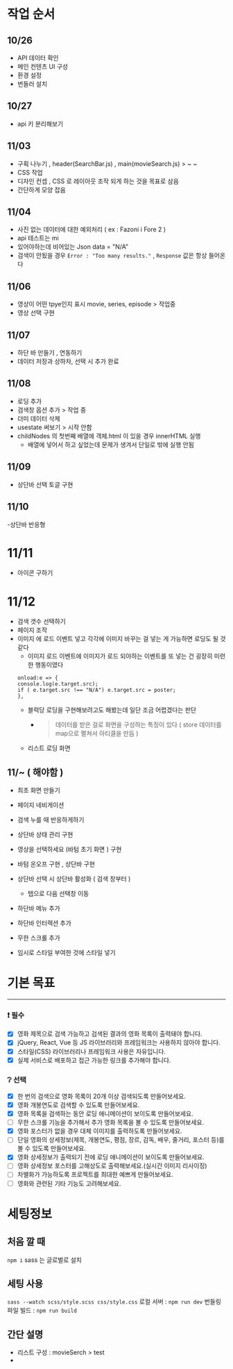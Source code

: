 # 작업 순서

## 10/26

- API 데이터 확인
- 메인 컨텐츠 UI 구성
- 환경 설정
- 번들러 설치

## 10/27

- api 키 분리해보기

## 11/03

- 구획 나누기 , header(SearchBar.js) , main(movieSearch.js) > ~ ~
- CSS 작업
- 디자인 컨셉 , CSS 로 레이아웃 조작 되게 하는 것을 목표로 삼음
- 간단하게 모양 잡음

## 11/04

- 사진 없는 데이터에 대한 예외처리 ( ex : Fazoni i Fore 2 )
- api 테스트는 mi
- 있어야하는데 비어있는 Json data = "N/A"
- 검색이 안됬을 경우 `Error : "Too many results."` , `Response` 값은 항상 들어온다

## 11/06

- 영상이 어떤 tpye인지 표시 movie, series, episode > 작업중
- 영상 선택 구현

## 11/07

- 하단 바 만들기 , 연동하기
- 데이터 저장과 상하차, 선택 시 추가 완료

## 11/08

- 로딩 추가
- 검색창 옵션 추가 > 작업 중
- 더미 데이터 삭제
- usestate 써보기 > 시작 안함
- childNodes 의 첫번째 배열에 객체.html 이 있을 경우 innerHTML 실행
  - 배열에 넣어서 하고 싶었는데 문제가 생겨서 단일로 밖에 실행 안됨

## 11/09

- 상단바 선택 토글 구현

## 11/10

-상단바 반응형

# 11/11

- 아이콘 구하기

# 11/12

- 검색 갯수 선택하기
- 페이지 조작
- 이미지 에 로드 이벤트 넣고 각각에 이미지 바꾸는 걸 넣는 게 가능하면 로딩도 될 것 같다
  - 이미지 로드 이벤트에 이미지가 로드 되야하는 이벤트를 또 넣는 건 굉장히 미련한 행동이였다
  ```
  onload:e => {
  console.log(e.target.src);
  if ( e.target.src !== "N/A") e.target.src = poster;
  },
  ```
  - 블럭당 로딩을 구현해보려고도 해봤는데 일단 조금 어렵겠다는 판단
    - > 데이터를 받은 걸로 화면을 구성하는 특징이 있다 ( store 데이터를 map으로 펼쳐서 아티클을 만듬 )
  - 리스트 로딩 화면

## 11/~ ( 해야함 )

- 최초 화면 만들기

- 페이지 네비게이션

- 검색 누를 때 반응하게하기
- 상단바 상태 관리 구현

- 영상을 선택하세요 (바텀 초기 화면 ) 구현
- 바텀 온오프 구현 , 상단바 구현

- 상단바 선택 시 상단바 활성화 ( 검색 창부터 )
  - 탭으로 다음 선택창 이동
- 하단바 메뉴 추가
- 하단바 인터렉션 추가
- 무한 스크롤 추가

- 임시로 스타일 부여한 것에 스타일 넣기

# 기본 목표

---

### :exclamation: 필수

- [x] 영화 제목으로 검색 가능하고 검색된 결과의 영화 목록이 출력돼야 합니다.
- [x] jQuery, React, Vue 등 JS 라이브러리와 프레임워크는 사용하지 않아야 합니다.
- [x] 스타일(CSS) 라이브러리나 프레임워크 사용은 자유입니다.
- [x] 실제 서비스로 배포하고 접근 가능한 링크를 추가해야 합니다.

### :grey_question: 선택

- [x] 한 번의 검색으로 영화 목록이 20개 이상 검색되도록 만들어보세요.
- [x] 영화 개봉연도로 검색할 수 있도록 만들어보세요.
- [x] 영화 목록을 검색하는 동안 로딩 애니메이션이 보이도록 만들어보세요.
- [ ] 무한 스크롤 기능을 추가해서 추가 영화 목록을 볼 수 있도록 만들어보세요.
- [x] 영화 포스터가 없을 경우 대체 이미지를 출력하도록 만들어보세요.
- [ ] 단일 영화의 상세정보(제목, 개봉연도, 평점, 장르, 감독, 배우, 줄거리, 포스터 등)를 볼 수 있도록 만들어보세요.
- [x] 영화 상세정보가 출력되기 전에 로딩 애니메이션이 보이도록 만들어보세요.
- [ ] 영화 상세정보 포스터를 고해상도로 출력해보세요.(실시간 이미지 리사이징)
- [ ] 차별화가 가능하도록 프로젝트를 최대한 예쁘게 만들어보세요.
- [ ] 영화와 관련된 기타 기능도 고려해보세요.

# 세팅정보

## 처음 깔 때

`npm i`
sass 는 글로벌로 설치

## 세팅 사용

`sass --watch scss/style.scss css/style.css`
로컬 서버 : `npm run dev`
번들링 파일 빌드 : `npm run build`

## 간단 설명

- 리스트 구성 : movieSerch > test
-
